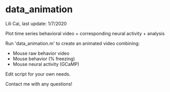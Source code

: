 # data_animation
Lili Cai, last update: 1/7/2020

Plot time series behavioral video + corresponding neural activity + analysis

Run 'data_animation.m' to create an animated video combining:
- Mouse raw behavior video
- Mouse behavior (% freezing)
- Mouse neural activity (GCaMP)

Edit script for your own needs. 

Contact me with any questions! 
